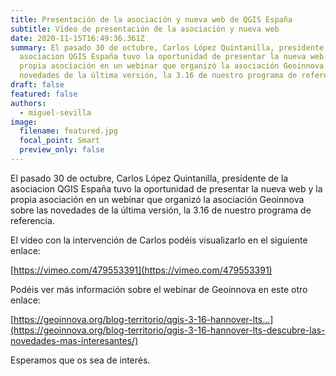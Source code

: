 ```yaml
---
title: Presentación de la asociación y nueva web de QGIS España
subtitle: Vïdeo de presentación de la asociación y nueva web
date: 2020-11-15T16:49:36.361Z
summary: El pasado 30 de octubre, Carlos López Quintanilla, presidente de la
  asociacion QGIS España tuvo la oportunidad de presentar la nueva web y la
  propia asociación en un webinar que organizó la asociación Geoinnova sobre las
  novedades de la última versión, la 3.16 de nuestro programa de referencia.
draft: false
featured: false
authors:
  - miguel-sevilla
image:
  filename: featured.jpg
  focal_point: Smart
  preview_only: false
---
```

El pasado 30 de octubre, Carlos López Quintanilla, presidente de la asociacion QGIS España tuvo la oportunidad de presentar la nueva web y la propia asociación en un webinar que organizó la asociación Geoinnova sobre las novedades de la última versión, la 3.16 de nuestro programa de referencia.

El vídeo con la intervención de Carlos podéis visualizarlo en el siguiente enlace:

[https://vimeo.com/479553391](https://vimeo.com/479553391)

Podéis ver más información sobre el webinar de Geoinnova en este otro enlace:

[https://geoinnova.org/blog-territorio/qgis-3-16-hannover-lts...](https://geoinnova.org/blog-territorio/qgis-3-16-hannover-lts-descubre-las-novedades-mas-interesantes/)

Esperamos que os sea de interés.